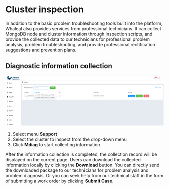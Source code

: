 # Cluster inspection

In addition to the basic problem troubleshooting tools built into the platform, Whaleal also provides services from professional technicians. It can collect MongoDB node and cluster information through inspection scripts, and provide the collected data to our technicians for professional problem analysis, problem troubleshooting, and provide professional rectification suggestions and prevention plans.



## Diagnostic information collection

![01-ClusterInspection](../../images/whaleal-platform/14-support/01-cluster-inspection.png)



1. Select menu **Support**
2. Select the cluster to inspect from the drop-down menu
3. Click **Mdiag** to start collecting information



After the information collection is completed, the collection record will be displayed on the current page. Users can download the collected information locally by clicking the **Download** button. You can directly send the downloaded package to our technicians for problem analysis and problem diagnosis.
Or you can seek help from our technical staff in the form of submitting a work order by clicking **Submit Case**.

